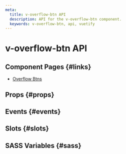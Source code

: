 ```yaml
---
meta:
  title: v-overflow-btn API
  description: API for the v-overflow-btn component.
  keywords: v-overflow-btn, api, vuetify
---
```


# v-overflow-btn API

<entry-ad />

## Component Pages {#links}

- [Overflow Btns](components/overflow-btns)

## Props {#props}

<api-section name="v-overflow-btn" section="props" />

## Events {#events}

<api-section name="v-overflow-btn" section="events" />

## Slots {#slots}

<api-section name="v-overflow-btn" section="slots" />

## SASS Variables {#sass}

<api-section name="v-overflow-btn" section="sass" />

<backmatter />

